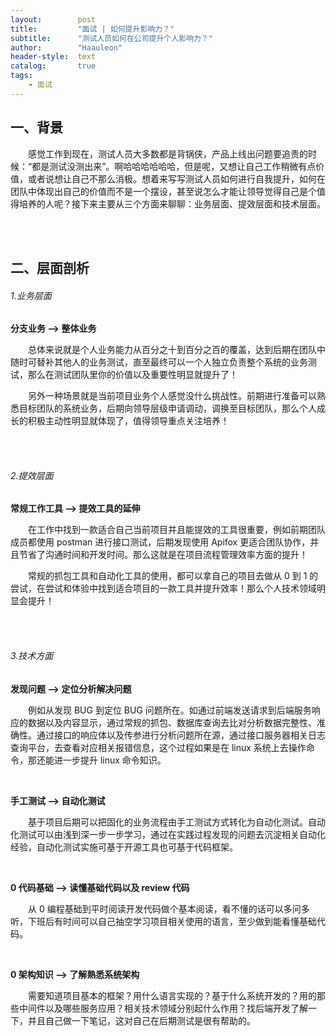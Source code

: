```yaml
---
layout:        post
title:         "面试 | 如何提升影响力？"
subtitle:      "测试人员如何在公司提升个人影响力？"
author:        "Haauleon"
header-style:  text
catalog:       true
tags:
    - 面试
---
```



## 一、背景
&emsp;&emsp;感觉工作到现在，测试人员大多数都是背锅侠，产品上线出问题要追责的时候：“都是测试没测出来”。啊哈哈哈哈哈哈，但是呢，又想让自己工作稍微有点价值，或者说想让自己不那么消极。想着来写写测试人员如何进行自我提升，如何在团队中体现出自己的价值而不是一个摆设，甚至说怎么才能让领导觉得自己是个值得培养的人呢？接下来主要从三个方面来聊聊：业务层面、提效层面和技术层面。     

<br><br>


## 二、层面剖析
###### 1.业务层面

**分支业务 ——> 整体业务**      

&emsp;&emsp;总体来说就是个人业务能力从百分之十到百分之百的覆盖，达到后期在团队中随时可替补其他人的业务测试，直至最终可以一个人独立负责整个系统的业务测试，那么在测试团队里你的价值以及重要性明显就提升了！          

&emsp;&emsp;另外一种场景就是当前项目业务个人感觉没什么挑战性。前期进行准备可以熟悉目标团队的系统业务，后期向领导层级申请调动，调换至目标团队，那么个人成长的积极主动性明显就体现了，值得领导重点关注培养！


<br><br>

###### 2.提效层面 

**常规工作工具 ——>  提效工具的延伸**       

&emsp;&emsp;在工作中找到一款适合自己当前项目并且能提效的工具很重要，例如前期团队成员都使用 postman 进行接口测试，后期发现使用 Apifox 更适合团队协作，并且节省了沟通时间和开发时间。那么这就是在项目流程管理效率方面的提升！      

&emsp;&emsp;常规的抓包工具和自动化工具的使用，都可以拿自己的项目去做从 0 到 1 的尝试，在尝试和体验中找到适合项目的一款工具并提升效率！那么个人技术领域明显会提升！

<br><br>

###### 3.技术方面 

**发现问题 ——> 定位分析解决问题**          

&emsp;&emsp;例如从发现 BUG 到定位 BUG 问题所在。如通过前端发送请求到后端服务响应的数据以及内容显示，通过常规的抓包、数据库查询去比对分析数据完整性、准确性。通过接口的响应体以及传参进行分析问题所在源，通过接口服务器相关日志查询平台，去查看对应相关报错信息，这个过程如果是在 linux 系统上去操作命令，那还能进一步提升 linux 命令知识。            

<br>

**手工测试 ——> 自动化测试**           

&emsp;&emsp;基于项目后期可以把固化的业务流程由手工测试方式转化为自动化测试。自动化测试可以由浅到深一步一步学习，通过在实践过程发现的问题去沉淀相关自动化经验，自动化测试实施可基于开源工具也可基于代码框架。       

<br>

**0 代码基础 ——> 读懂基础代码以及 review 代码**         

&emsp;&emsp;从 0 编程基础到平时阅读开发代码做个基本阅读，看不懂的话可以多问多听，下班后有时间可以自己抽空学习项目相关使用的语言，至少做到能看懂基础代码。                    

<br>

**0 架构知识 ——> 了解熟悉系统架构**         

&emsp;&emsp;需要知道项目基本的框架？用什么语言实现的？基于什么系统开发的？用的那些中间件以及哪些服务应用？相关技术领域分别起什么作用？找后端开发了解一下，并且自己做一下笔记，这对自己在后期测试是很有帮助的。